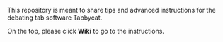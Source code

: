 This repository is meant to share tips and advanced instructions for the debating tab software Tabbycat.

On the top, please click **Wiki** to go to the instructions.